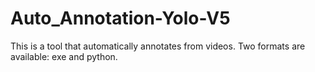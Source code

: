 # Auto_Annotation-Yolo-V5
This is a tool that automatically annotates from videos. Two formats are available: exe and python.
